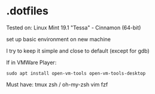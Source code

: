# .dotfiles

Tested on: Linux Mint 19.1 "Tessa" - Cinnamon (64-bit)

set up basic environment on new machine

I try to keep it simple and close to default (except for gdb)

If in VMWare Player:

```
sudo apt install open-vm-tools open-vm-tools-desktop
```

Must have:
tmux
zsh / oh-my-zsh
vim
fzf

